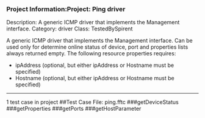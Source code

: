 ### Project Information:Project: Ping driver
Description: A generic ICMP driver that implements the Management interface.
Category: driver
Class: TestedBySpirent

A generic ICMP driver that implements the Management interface. Can be used only for
determine online status of device, port and properties lists always returned empty. The following
resource properties requires:
* ipAddress (optional, but either ipAddress or Hostname must be specified)
* Hostname (optional, but either ipAddress or Hostname must be specified)

 ----
1 test case in project
##Test Case File: ping.fftc
###getDeviceStatus
###getProperties
###getPorts
###getHostParameter